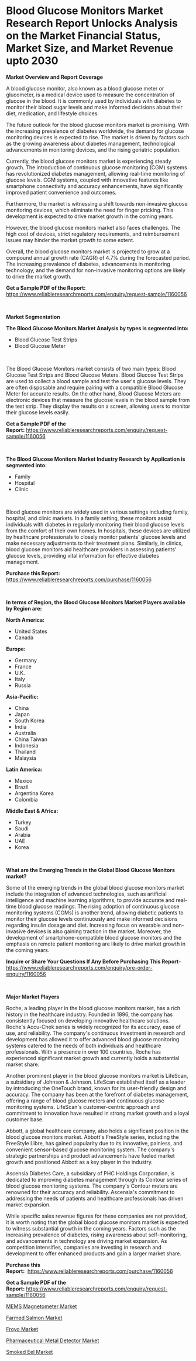 <p><h1>Blood Glucose Monitors Market Research Report Unlocks Analysis on the Market Financial Status, Market Size, and Market Revenue upto 2030</h1></p><p><strong>Market Overview and Report Coverage</strong></p>
<p><p>A blood glucose monitor, also known as a blood glucose meter or glucometer, is a medical device used to measure the concentration of glucose in the blood. It is commonly used by individuals with diabetes to monitor their blood sugar levels and make informed decisions about their diet, medication, and lifestyle choices.</p><p>The future outlook for the blood glucose monitors market is promising. With the increasing prevalence of diabetes worldwide, the demand for glucose monitoring devices is expected to rise. The market is driven by factors such as the growing awareness about diabetes management, technological advancements in monitoring devices, and the rising geriatric population.</p><p>Currently, the blood glucose monitors market is experiencing steady growth. The introduction of continuous glucose monitoring (CGM) systems has revolutionized diabetes management, allowing real-time monitoring of glucose levels. CGM systems, coupled with innovative features like smartphone connectivity and accuracy enhancements, have significantly improved patient convenience and outcomes.</p><p>Furthermore, the market is witnessing a shift towards non-invasive glucose monitoring devices, which eliminate the need for finger pricking. This development is expected to drive market growth in the coming years.</p><p>However, the blood glucose monitors market also faces challenges. The high cost of devices, strict regulatory requirements, and reimbursement issues may hinder the market growth to some extent.</p><p>Overall, the blood glucose monitors market is projected to grow at a compound annual growth rate (CAGR) of 4.7% during the forecasted period. The increasing prevalence of diabetes, advancements in monitoring technology, and the demand for non-invasive monitoring options are likely to drive the market growth.</p></p>
<p><strong>Get a Sample PDF of the Report:</strong> <a href="https://www.reliableresearchreports.com/enquiry/request-sample/1160056">https://www.reliableresearchreports.com/enquiry/request-sample/1160056</a></p>
<p>&nbsp;</p>
<p><strong>Market Segmentation</strong></p>
<p><strong>The Blood Glucose Monitors Market Analysis by types is segmented into:</strong></p>
<p><ul><li>Blood Glucose Test Strips</li><li>Blood Glucose Meter</li></ul></p>
<p>&nbsp;</p>
<p><p>The Blood Glucose Monitors market consists of two main types: Blood Glucose Test Strips and Blood Glucose Meters. Blood Glucose Test Strips are used to collect a blood sample and test the user's glucose levels. They are often disposable and require pairing with a compatible Blood Glucose Meter for accurate results. On the other hand, Blood Glucose Meters are electronic devices that measure the glucose levels in the blood sample from the test strip. They display the results on a screen, allowing users to monitor their glucose levels easily.</p></p>
<p><strong>Get a Sample PDF of the Report:</strong>&nbsp;<a href="https://www.reliableresearchreports.com/enquiry/request-sample/1160056">https://www.reliableresearchreports.com/enquiry/request-sample/1160056</a></p>
<p>&nbsp;</p>
<p><strong>The Blood Glucose Monitors Market Industry Research by Application is segmented into:</strong></p>
<p><ul><li>Family</li><li>Hospital</li><li>Clinic</li></ul></p>
<p>&nbsp;</p>
<p><p>Blood glucose monitors are widely used in various settings including family, hospital, and clinic markets. In a family setting, these monitors assist individuals with diabetes in regularly monitoring their blood glucose levels from the comfort of their own homes. In hospitals, these devices are utilized by healthcare professionals to closely monitor patients' glucose levels and make necessary adjustments to their treatment plans. Similarly, in clinics, blood glucose monitors aid healthcare providers in assessing patients' glucose levels, providing vital information for effective diabetes management.</p></p>
<p><strong>Purchase this Report:</strong>&nbsp; <a href="https://www.reliableresearchreports.com/purchase/1160056">https://www.reliableresearchreports.com/purchase/1160056</a></p>
<p>&nbsp;</p>
<p><strong>In terms of Region, the Blood Glucose Monitors Market Players available by Region are:</strong></p>
<p>
    <p> <strong> North America: </strong>
        <ul>
            <li>United States</li>
            <li>Canada</li>
        </ul>
        </p> 
    <p> <strong> Europe: </strong>
        <ul>
            <li>Germany</li>
            <li>France</li>
            <li>U.K.</li>
            <li>Italy</li>
            <li>Russia</li>
        </ul>
        </p> 
    <p> <strong> Asia-Pacific: </strong>
        <ul>
            <li>China</li>
            <li>Japan</li>
            <li>South Korea</li>
            <li>India</li>
            <li>Australia</li>
            <li>China Taiwan</li>
            <li>Indonesia</li>
            <li>Thailand</li>
            <li>Malaysia</li>
        </ul>
        </p> 
    <p> <strong> Latin America: </strong>
        <ul>
            <li>Mexico</li>
            <li>Brazil</li>
            <li>Argentina Korea</li>
            <li>Colombia</li>
        </ul>
        </p> 
    <p> <strong> Middle East & Africa: </strong>
        <ul>
            <li>Turkey</li>
            <li>Saudi</li>
            <li>Arabia</li>
            <li>UAE</li>
            <li>Korea</li>
        </ul>
    </p>
    </p>
<p>&nbsp;</p>
<p><strong>What are the Emerging Trends in the Global Blood Glucose Monitors market?</strong></p>
<p><p>Some of the emerging trends in the global blood glucose monitors market include the integration of advanced technologies, such as artificial intelligence and machine learning algorithms, to provide accurate and real-time blood glucose readings. The rising adoption of continuous glucose monitoring systems (CGMs) is another trend, allowing diabetic patients to monitor their glucose levels continuously and make informed decisions regarding insulin dosage and diet. Increasing focus on wearable and non-invasive devices is also gaining traction in the market. Moreover, the development of smartphone-compatible blood glucose monitors and the emphasis on remote patient monitoring are likely to drive market growth in the coming years.</p></p>
<p><strong>Inquire or Share Your Questions If Any Before Purchasing This Report</strong>- <a href="https://www.reliableresearchreports.com/enquiry/pre-order-enquiry/1160056">https://www.reliableresearchreports.com/enquiry/pre-order-enquiry/1160056</a></p>
<p>&nbsp;</p>
<p><strong>Major Market Players</strong></p>
<p><p>Roche, a leading player in the blood glucose monitors market, has a rich history in the healthcare industry. Founded in 1896, the company has consistently focused on developing innovative healthcare solutions. Roche's Accu-Chek series is widely recognized for its accuracy, ease of use, and reliability. The company's continuous investment in research and development has allowed it to offer advanced blood glucose monitoring systems catered to the needs of both individuals and healthcare professionals. With a presence in over 100 countries, Roche has experienced significant market growth and currently holds a substantial market share.</p><p>Another prominent player in the blood glucose monitors market is LifeScan, a subsidiary of Johnson & Johnson. LifeScan established itself as a leader by introducing the OneTouch brand, known for its user-friendly design and accuracy. The company has been at the forefront of diabetes management, offering a range of blood glucose meters and continuous glucose monitoring systems. LifeScan's customer-centric approach and commitment to innovation have resulted in strong market growth and a loyal customer base.</p><p>Abbott, a global healthcare company, also holds a significant position in the blood glucose monitors market. Abbott's FreeStyle series, including the FreeStyle Libre, has gained popularity due to its innovative, painless, and convenient sensor-based glucose monitoring system. The company's strategic partnerships and product advancements have fueled market growth and positioned Abbott as a key player in the industry.</p><p>Ascensia Diabetes Care, a subsidiary of PHC Holdings Corporation, is dedicated to improving diabetes management through its Contour series of blood glucose monitoring systems. The company's Contour meters are renowned for their accuracy and reliability. Ascensia's commitment to addressing the needs of patients and healthcare professionals has driven market expansion.</p><p>While specific sales revenue figures for these companies are not provided, it is worth noting that the global blood glucose monitors market is expected to witness substantial growth in the coming years. Factors such as the increasing prevalence of diabetes, rising awareness about self-monitoring, and advancements in technology are driving market expansion. As competition intensifies, companies are investing in research and development to offer enhanced products and gain a larger market share.</p></p>
<p><strong>Purchase this Report:</strong>&nbsp;&nbsp;<a href="https://www.reliableresearchreports.com/purchase/1160056">https://www.reliableresearchreports.com/purchase/1160056</a></p>
<p></p>
<p><strong>Get a Sample PDF of the Report:</strong>&nbsp;<a href="https://www.reliableresearchreports.com/enquiry/request-sample/1160056">https://www.reliableresearchreports.com/enquiry/request-sample/1160056</a></p>
<p><p><a href="https://medium.com/@drakesporer988/mems-magnetometer-market-size-growth-forecast-2023-2030-4804f05305e5">MEMS Magnetometer Market</a></p><p><a href="https://www.linkedin.com/pulse/farmed-salmon-market-size-share-amp-trends-analysis-91xde/">Farmed Salmon Market</a></p><p><a href="https://www.linkedin.com/pulse/froyo-market-size-growth-forecast-from-2023-2030-beau-market-msmue/">Froyo Market</a></p><p><a href="https://medium.com/@cletaturner879789/pharmaceutical-metal-detector-market-size-growth-forecast-2023-2030-0ee2b35b4b9a">Pharmaceutical Metal Detector Market</a></p><p><a href="https://www.linkedin.com/pulse/smoked-eel-market-size-2023-2030-global-industrial-analysis-czoqe/">Smoked Eel Market</a></p></p>